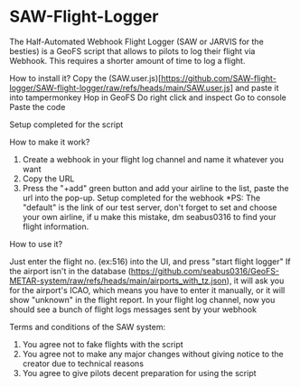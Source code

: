 # SAW-Flight-Logger
The Half-Automated Webhook Flight Logger (SAW or JARVIS for the besties) is a GeoFS script that allows to pilots to log their flight via Webhook. This requires a shorter amount of time to log a flight.

How to install it?
Copy the (SAW.user.js)[https://github.com/SAW-flight-logger/SAW-flight-logger/raw/refs/heads/main/SAW.user.js] and paste it into tampermonkey
Hop in GeoFS
Do right click and inspect
Go to console
Paste the code

Setup completed for the script

How to make it work?

1. Create a webhook in your flight log channel and name it whatever you want
2. Copy the URL 
3. Press the "+add" green button and add your airline to the list, paste the url into the pop-up.
Setup completed for the webhook
*PS: The "default" is the link of our test server, don't forget to set and choose your own airline, if u make this mistake, dm seabus0316 to find your flight information. 

How to use it?

Just enter the flight no. (ex:516) into the UI, and press "start flight logger"
If the airport isn't in the database (https://github.com/seabus0316/GeoFS-METAR-system/raw/refs/heads/main/airports_with_tz.json), it will ask you for the airport's ICAO, which means you have to enter it manually, or it will show "unknown" in the flight report.
In your flight log channel, now you should see a bunch of flight logs messages sent by your webhook

Terms and conditions of the SAW system:
1. You agree not to fake flights with the script
2. You agree not to make any major changes without giving notice to the creator due to technical reasons
3. You agree to give pilots decent preparation for using the script
